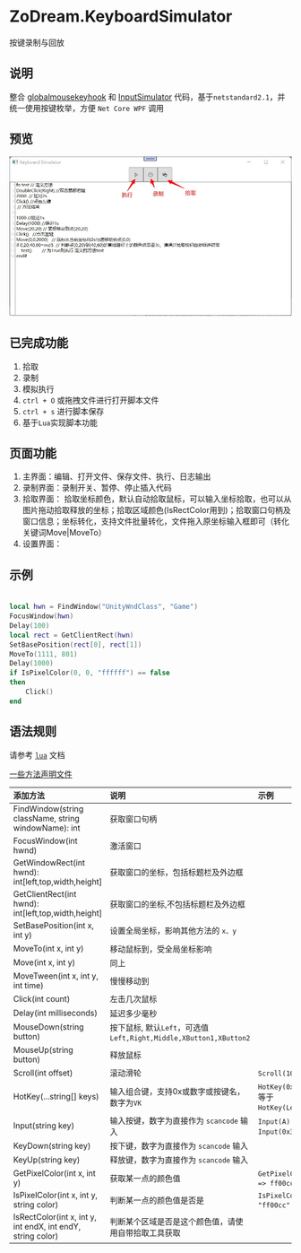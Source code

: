 # ZoDream.KeyboardSimulator
 按键录制与回放

 ## 说明

 整合 [globalmousekeyhook](https://github.com/gmamaladze/globalmousekeyhook) 和 [InputSimulator](https://github.com/michaelnoonan/inputsimulator)  代码，基于`netstandard2.1`，并统一使用按键枚举，方便 `Net Core WPF` 调用

 ## 预览

 ![ZoDream.KeyboardSimulator](screen/1.jpg)

 ## 已完成功能

1. 拾取
2. 录制
3. 模拟执行
4. `ctrl + O` 或拖拽文件进行打开脚本文件
5. `ctrl + s` 进行脚本保存
6. 基于`Lua`实现脚本功能

## 页面功能

1. 主界面：编辑、打开文件、保存文件、执行、日志输出
2. 录制界面：录制开关、暂停、停止插入代码
3. 拾取界面： 拾取坐标颜色，默认自动拾取鼠标，可以输入坐标拾取，也可以从图片拖动拾取释放的坐标；拾取区域颜色(IsRectColor用到)；拾取窗口句柄及窗口信息；坐标转化，支持文件批量转化，文件拖入原坐标输入框即可（转化关键词Move|MoveTo）
4. 设置界面：

## 示例

```lua

local hwn = FindWindow("UnityWndClass", "Game")
FocusWindow(hwn)
Delay(100)
local rect = GetClientRect(hwn)
SetBasePosition(rect[0], rect[1])
MoveTo(1111, 801)
Delay(1000)
if IsPixelColor(0, 0, "ffffff") == false
then
    Click()
end
```

## 语法规则

请参考 [`lua`](http://www.lua.org/) 文档

[一些方法声明文件](doc/base.lua)

|添加方法|说明|示例|
|:--|:--|:--|
|FindWindow(string className, string windowName): int|获取窗口句柄||
|FocusWindow(int hwnd)|激活窗口|
|GetWindowRect(int hwnd): int[left,top,width,height]|获取窗口的坐标，包括标题栏及外边框|
|GetClientRect(int hwnd): int[left,top,width,height]|获取窗口的坐标,不包括标题栏及外边框|
|SetBasePosition(int x, int y)|设置全局坐标，影响其他方法的 `x、y`|
|MoveTo(int x, int y)|移动鼠标到，受全局坐标影响|
|Move(int x, int y)|同上|
|MoveTween(int x, int y, int time)|慢慢移动到|
|Click(int count)|左击几次鼠标||
|Delay(int milliseconds)|延迟多少毫秒|
|MouseDown(string button)|按下鼠标, 默认`Left`，可选值`Left,Right,Middle,XButton1,XButton2`||
|MouseUp(string button)|释放鼠标||
|Scroll(int offset)|滚动滑轮|`Scroll(10)`|
|HotKey(...string[] keys)|输入组合键，支持0x或数字或按键名，数字为`VK`|`HotKey(0xA2,0x41)` 等于`HotKey(LeftCtrl,A)` |
|Input(string key)|输入按键，数字为直接作为 `scancode` 输入|`Input(A)` 等于 `Input(0x30)`|
|KeyDown(string key)|按下键，数字为直接作为 `scancode` 输入||
|KeyUp(string key)|释放键，数字为直接作为 `scancode` 输入||
|GetPixelColor(int x, int y)|获取某一点的颜色值|`GetPixelColor(0,0) => ff00cc`
|IsPixelColor(int x, int y, string color)|判断某一点的颜色值是否是|`IsPixelColor(0,0, "ff00cc"`|
|IsRectColor(int x, int y, int endX, int endY, string color)|判断某个区域是否是这个颜色值，请使用自带拾取工具获取||